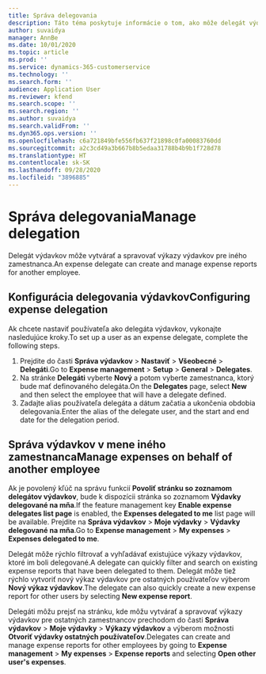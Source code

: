 ```yaml
---
title: Správa delegovania
description: Táto téma poskytuje informácie o tom, ako môže delegát výdavkov vytvárať a spravovať výkazy výdavkov pre iného zamestnanca.
author: suvaidya
manager: AnnBe
ms.date: 10/01/2020
ms.topic: article
ms.prod: ''
ms.service: dynamics-365-customerservice
ms.technology: ''
ms.search.form: ''
audience: Application User
ms.reviewer: kfend
ms.search.scope: ''
ms.search.region: ''
ms.author: suvaidya
ms.search.validFrom: ''
ms.dyn365.ops.version: ''
ms.openlocfilehash: c6a721849bfe556fb637f21898c0fa00083760dd
ms.sourcegitcommit: a2c3cd49a3b667b8b5edaa31788b4b9b1f728d78
ms.translationtype: HT
ms.contentlocale: sk-SK
ms.lasthandoff: 09/28/2020
ms.locfileid: "3896885"
---
```

# <a name="manage-delegation"></a><span data-ttu-id="c6f59-103">Správa delegovania</span><span class="sxs-lookup"><span data-stu-id="c6f59-103">Manage delegation</span></span>
<span data-ttu-id="c6f59-104">Delegát výdavkov môže vytvárať a spravovať výkazy výdavkov pre iného zamestnanca.</span><span class="sxs-lookup"><span data-stu-id="c6f59-104">An expense delegate can create and manage expense reports for another employee.</span></span>

## <a name="configuring-expense-delegation"></a><span data-ttu-id="c6f59-105">Konfigurácia delegovania výdavkov</span><span class="sxs-lookup"><span data-stu-id="c6f59-105">Configuring expense delegation</span></span>

<span data-ttu-id="c6f59-106">Ak chcete nastaviť používateľa ako delegáta výdavkov, vykonajte nasledujúce kroky.</span><span class="sxs-lookup"><span data-stu-id="c6f59-106">To set up a user as an expense delegate, complete the following steps.</span></span> 
1. <span data-ttu-id="c6f59-107">Prejdite do časti **Správa výdavkov** > **Nastaviť** > **Všeobecné** > **Delegáti**.</span><span class="sxs-lookup"><span data-stu-id="c6f59-107">Go to **Expense management** > **Setup** > **General** > **Delegates**.</span></span> 
2. <span data-ttu-id="c6f59-108">Na stránke **Delegáti** vyberte **Nový** a potom vyberte zamestnanca, ktorý bude mať definovaného delegáta.</span><span class="sxs-lookup"><span data-stu-id="c6f59-108">On the **Delegates** page, select **New** and then select the employee that will have a delegate defined.</span></span> 
3. <span data-ttu-id="c6f59-109">Zadajte alias používateľa delegáta a dátum začatia a ukončenia obdobia delegovania.</span><span class="sxs-lookup"><span data-stu-id="c6f59-109">Enter the alias of the delegate user, and the start and end date for the delegation period.</span></span>

## <a name="manage-expenses-on-behalf-of-another-employee"></a><span data-ttu-id="c6f59-110">Správa výdavkov v mene iného zamestnanca</span><span class="sxs-lookup"><span data-stu-id="c6f59-110">Manage expenses on behalf of another employee</span></span>

<span data-ttu-id="c6f59-111">Ak je povolený kľúč na správu funkcií **Povoliť stránku so zoznamom delegátov výdavkov**, bude k dispozícii stránka so zoznamom **Výdavky delegované na mňa**.</span><span class="sxs-lookup"><span data-stu-id="c6f59-111">If the feature management key **Enable expense delegates list page** is enabled, the **Expenses delegated to me** list page will be available.</span></span> <span data-ttu-id="c6f59-112">Prejdite na **Správa výdavkov** > **Moje výdavky** > **Výdavky delegované na mňa**.</span><span class="sxs-lookup"><span data-stu-id="c6f59-112">Go to **Expense management** > **My expenses** > **Expenses delegated to me**.</span></span>

<span data-ttu-id="c6f59-113">Delegát môže rýchlo filtrovať a vyhľadávať existujúce výkazy výdavkov, ktoré im boli delegované.</span><span class="sxs-lookup"><span data-stu-id="c6f59-113">A delegate can quickly filter and search on existing expense reports that have been delegated to them.</span></span> <span data-ttu-id="c6f59-114">Delegát môže tiež rýchlo vytvoriť nový výkaz výdavkov pre ostatných používateľov výberom **Nový výkaz výdavkov**.</span><span class="sxs-lookup"><span data-stu-id="c6f59-114">The delegate can also quickly create a new expense report for other users by selecting **New expense report**.</span></span>

<span data-ttu-id="c6f59-115">Delegáti môžu prejsť na stránku, kde môžu vytvárať a spravovať výkazy výdavkov pre ostatných zamestnancov prechodom do časti **Správa výdavkov** > **Moje výdavky** > **Výkazy výdavkov** a výberom možnosti **Otvoriť výdavky ostatných používateľov**.</span><span class="sxs-lookup"><span data-stu-id="c6f59-115">Delegates can create and manage expense reports for other employees by going to **Expense management** > **My expenses** > **Expense reports** and selecting **Open other user's expenses**.</span></span>
